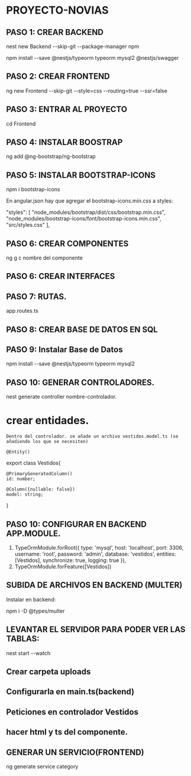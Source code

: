 # PROYECTO-NOVIAS

## PASO 1: CREAR BACKEND

nest new Backend --skip-git --package-manager npm

 npm install --save @nestjs/typeorm typeorm mysql2 @nestjs/swagger

## PASO 2: CREAR FRONTEND

ng new Frontend --skip-git --style=css --routing=true --ssr=false

## PASO 3: ENTRAR AL PROYECTO

cd Frontend

## PASO 4: INSTALAR BOOSTRAP

ng add @ng-bootstrap/ng-bootstrap

## PASO 5: INSTALAR BOOTSTRAP-ICONS

npm i bootstrap-icons

En angular.json hay que agregar el bootstrap-icons.min.css a styles:

 "styles": [
              "node_modules/bootstrap/dist/css/bootstrap.min.css",
              "node_modules/bootstrap-icons/font/bootstrap-icons.min.css",
              "src/styles.css"
            ],

## PASO 6: CREAR COMPONENTES

ng g c nombre del componente

## PASO 6: CREAR INTERFACES

## PASO 7: RUTAS.

app.routes.ts

## PASO 8: CREAR BASE DE DATOS EN SQL

## PASO 9: Instalar Base de Datos

npm install --save @nestjs/typeorm typeorm mysql2

## PASO 10: GENERAR CONTROLADORES.
nest generate controller nombre-controlador.

  # crear entidades.
    Dentro del controlador. se añade un archivo vestidos.model.ts (se añadiendo los que se necesiten)

    @Entity()

export class Vestidos{

    @PrimaryGeneratedColumn()
    id: number;

    @Column({nullable: false})
    model: string;
}

## PASO 10: CONFIGURAR EN BACKEND APP.MODULE.

1. TypeOrmModule.forRoot({
      type: 'mysql',
      host: 'localhost', 
      port: 3306,
      username: 'root',
      password: 'admin',
      database: 'vestidos',
      entities: [Vestidos],
      synchronize: true, 
      logging: true
}),
2.  TypeOrmModule.forFeature([Vestidos])

## SUBIDA DE ARCHIVOS EN BACKEND (MULTER)

Instalar en backend:

npm i -D @types/multer

## LEVANTAR EL SERVIDOR PARA PODER VER LAS TABLAS:

nest start --watch

## Crear carpeta uploads

## Configurarla en main.ts(backend)

## Peticiones en controlador Vestidos

## hacer html y ts del componente.


## GENERAR UN SERVICIO(FRONTEND)

ng generate service category